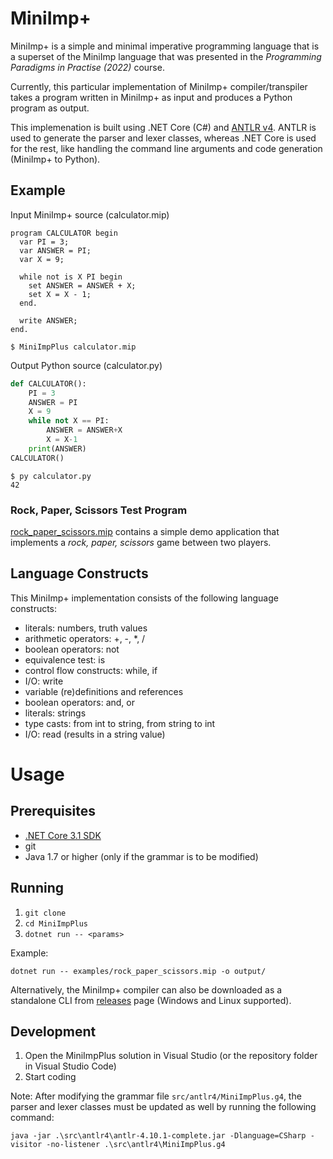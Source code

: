 ﻿# MiniImp+

MiniImp+ is a simple and minimal imperative programming language that is a superset of the MiniImp language that was presented in the _Programming Paradigms in Practise (2022)_ course.

Currently, this particular implementation of MiniImp+ compiler/transpiler takes a program written in MiniImp+ as input and produces a Python program as output.

This implemenation is built using .NET Core (C#) and [ANTLR v4](https://github.com/antlr/antlr4). ANTLR is used to generate the parser and lexer classes, whereas .NET Core is used for the rest, like handling the command line arguments and code generation (MiniImp+ to Python).

## Example

Input MiniImp+ source (calculator.mip)

```
program CALCULATOR begin
  var PI = 3;
  var ANSWER = PI;
  var X = 9;

  while not is X PI begin
    set ANSWER = ANSWER + X;
    set X = X - 1;
  end.

  write ANSWER;
end.
```

```
$ MiniImpPlus calculator.mip
```

Output Python source (calculator.py)

```Python
def CALCULATOR():
    PI = 3
    ANSWER = PI
    X = 9
    while not X == PI:
        ANSWER = ANSWER+X
        X = X-1
    print(ANSWER)
CALCULATOR()
```

```
$ py calculator.py
42
```

### Rock, Paper, Scissors Test Program

[rock_paper_scissors.mip](examples/rock_paper_scissors.mip) contains a simple demo application that implements a _rock, paper, scissors_ game between two players.

## Language Constructs

This MiniImp+ implementation consists of the following language constructs:

-   literals: numbers, truth values
-   arithmetic operators: +, -, \*, /
-   boolean operators: not
-   equivalence test: is
-   control flow constructs: while, if
-   I/O: write
-   variable (re)definitions and references
-   boolean operators: and, or
-   literals: strings
-   type casts: from int to string, from string to int
-   I/O: read (results in a string value)

# Usage

## Prerequisites

-   [.NET Core 3.1 SDK](https://dotnet.microsoft.com/en-us/download/dotnet/3.1)
-   git
-   Java 1.7 or higher (only if the grammar is to be modified)

## Running

1. `git clone`
2. `cd MiniImpPlus`
3. `dotnet run -- <params>`

Example:

`dotnet run -- examples/rock_paper_scissors.mip -o output/`

Alternatively, the MiniImp+ compiler can also be downloaded as a standalone CLI from [releases](https://github.com/mabenj/MiniImpPlus/releases) page (Windows and Linux supported).

## Development

1. Open the MiniImpPlus solution in Visual Studio (or the repository folder in Visual Studio Code)
2. Start coding

Note: After modifying the grammar file `src/antlr4/MiniImpPlus.g4`, the parser and lexer classes must be updated as well by running the following command:

`java -jar .\src\antlr4\antlr-4.10.1-complete.jar -Dlanguage=CSharp -visitor -no-listener .\src\antlr4\MiniImpPlus.g4`
